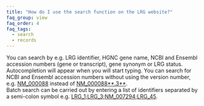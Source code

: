 ```yaml
---
title: "How do I use the search function on the LRG website?"
faq_group: view
faq_order: 4
faq_tags:
  - search
  - records
---
```


You can search by e.g. LRG identifier, HGNC gene name, NCBI and Ensembl accession numbers (gene or transcript), gene synonym or LRG status.  
Autocompletion will appear when you will start typing. You can search for NCBI and Ensembl accession numbers without using the version number, e.g. [NM_000088](/search/?query=NM_000088) instead of [NM_000088**.3**](/search/?query=NM_000088.3).  
Batch search can be carried out by entering a list of identifiers separated by a semi-colon symbol e.g. [LRG_1;LRG_3;NM_007294;LRG_45](/search/?query=LRG_1;LRG_3;NM_007294;LRG_45">LRG_1;LRG_3;NM_007294;LRG_45).

